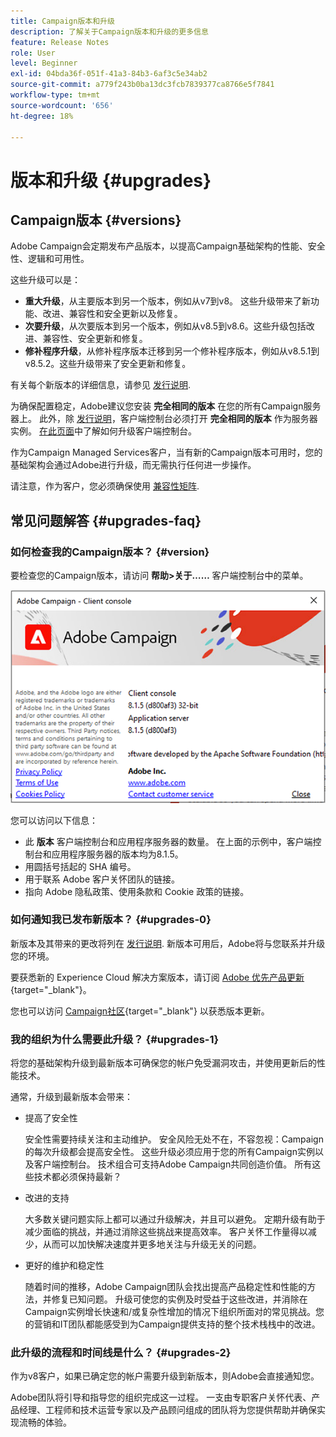 ```yaml
---
title: Campaign版本和升级
description: 了解关于Campaign版本和升级的更多信息
feature: Release Notes
role: User
level: Beginner
exl-id: 04bda36f-051f-41a3-84b3-6af3c5e34ab2
source-git-commit: a779f243b0ba13dc3fcb7839377ca8766e5f7841
workflow-type: tm+mt
source-wordcount: '656'
ht-degree: 18%

---
```


# 版本和升级 {#upgrades}

## Campaign版本 {#versions}

Adobe Campaign会定期发布产品版本，以提高Campaign基础架构的性能、安全性、逻辑和可用性。

这些升级可以是：

* **重大升级**，从主要版本到另一个版本，例如从v7到v8。 这些升级带来了新功能、改进、兼容性和安全更新以及修复。
* **次要升级**，从次要版本到另一个版本，例如从v8.5到v8.6。这些升级包括改进、兼容性、安全更新和修复。
* **修补程序升级**，从修补程序版本迁移到另一个修补程序版本，例如从v8.5.1到v8.5.2。这些升级带来了安全更新和修复。

有关每个新版本的详细信息，请参见 [发行说明](release-notes.md).

为确保配置稳定，Adobe建议您安装 **完全相同的版本** 在您的所有Campaign服务器上。 此外，除 [发行说明](release-notes.md)，客户端控制台必须打开 **完全相同的版本** 作为服务器实例。 [在此页面](../start/connect.md#upgrade-ac-console)中了解如何升级客户端控制台。

作为Campaign Managed Services客户，当有新的Campaign版本可用时，您的基础架构会通过Adobe进行升级，而无需执行任何进一步操作。

请注意，作为客户，您必须确保使用 [兼容性矩阵](compatibility-matrix.md).


## 常见问题解答 {#upgrades-faq}

### 如何检查我的Campaign版本？ {#version}

要检查您的Campaign版本，请访问 **帮助>关于……** 客户端控制台中的菜单。

![](assets/ac-version.png)

您可以访问以下信息：

* 此 **版本** 客户端控制台和应用程序服务器的数量。 在上面的示例中，客户端控制台和应用程序服务器的版本均为8.1.5。
* 用圆括号括起的 SHA 编号。
* 用于联系 Adobe 客户关怀团队的链接。
* 指向 Adobe 隐私政策、使用条款和 Cookie 政策的链接。

### 如何通知我已发布新版本？ {#upgrades-0}

新版本及其带来的更改将列在 [发行说明](release-notes.md). 新版本可用后，Adobe将与您联系并升级您的环境。

要获悉新的 Experience Cloud 解决方案版本，请订阅 [Adobe 优先产品更新](https://www.adobe.com/cn/subscription/priority-product-update.html){target="_blank"}。

您也可以访问 [Campaign社区](https://experienceleaguecommunities.adobe.com/t5/custom/page/page-id/Community-TopicsPage?style=all&amp;sort=date&amp;order=desc&amp;filters=adobe-campaign-classic-community&amp;topic=Campaign+v8){target="_blank"} 以获悉版本更新。


### 我的组织为什么需要此升级？ {#upgrades-1}

将您的基础架构升级到最新版本可确保您的帐户免受漏洞攻击，并使用更新后的性能技术。

通常，升级到最新版本会带来：

* 提高了安全性

  安全性需要持续关注和主动维护。 安全风险无处不在，不容忽视：Campaign的每次升级都会提高安全性。 这些升级必须应用于您的所有Campaign实例以及客户端控制台。 技术组合可支持Adobe Campaign共同创造价值。 所有这些技术都必须保持最新？

* 改进的支持

  大多数关键问题实际上都可以通过升级解决，并且可以避免。 定期升级有助于减少面临的挑战，并通过消除这些挑战来提高效率。 客户关怀工作量得以减少，从而可以加快解决速度并更多地关注与升级无关的问题。


* 更好的维护和稳定性

  随着时间的推移，Adobe Campaign团队会找出提高产品稳定性和性能的方法，并修复已知问题。 升级可使您的实例及时受益于这些改进，并消除在Campaign实例增长快速和/或复杂性增加的情况下组织所面对的常见挑战。您的营销和IT团队都能感受到为Campaign提供支持的整个技术栈栈中的改进。


### 此升级的流程和时间线是什么？ {#upgrades-2}

作为v8客户，如果已确定您的帐户需要升级到新版本，则Adobe会直接通知您。

Adobe团队将引导和指导您的组织完成这一过程。 一支由专职客户关怀代表、产品经理、工程师和技术运营专家以及产品顾问组成的团队将为您提供帮助并确保实现流畅的体验。

